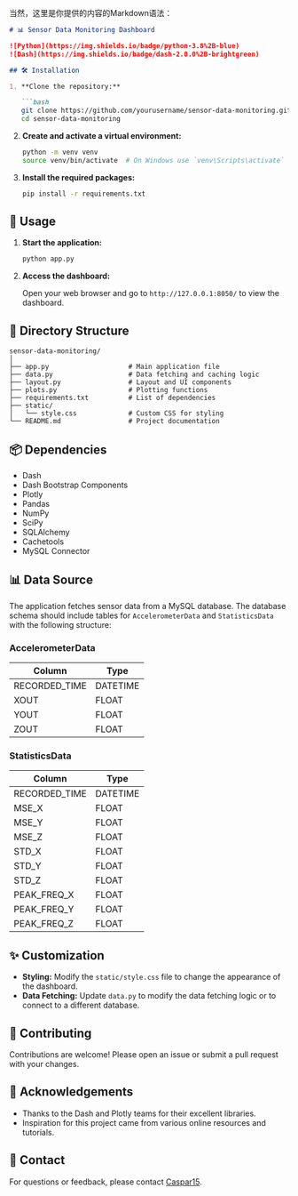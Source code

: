 当然，这里是你提供的内容的Markdown语法：

```markdown
# 📊 Sensor Data Monitoring Dashboard

![Python](https://img.shields.io/badge/python-3.8%2B-blue)
![Dash](https://img.shields.io/badge/dash-2.0.0%2B-brightgreen)

## 🛠️ Installation

1. **Clone the repository:**

   ```bash
   git clone https://github.com/yourusername/sensor-data-monitoring.git
   cd sensor-data-monitoring
   ```

2. **Create and activate a virtual environment:**

   ```bash
   python -m venv venv 
   source venv/bin/activate  # On Windows use `venv\Scripts\activate`
   ```

3. **Install the required packages:**

   ```bash
   pip install -r requirements.txt
   ```

## 🚀 Usage

1. **Start the application:**

   ```bash
   python app.py
   ```

2. **Access the dashboard:**

   Open your web browser and go to `http://127.0.0.1:8050/` to view the dashboard.

## 📁 Directory Structure

```plaintext
sensor-data-monitoring/
│
├── app.py                    # Main application file
├── data.py                   # Data fetching and caching logic
├── layout.py                 # Layout and UI components
├── plots.py                  # Plotting functions
├── requirements.txt          # List of dependencies
├── static/
│   └── style.css             # Custom CSS for styling
└── README.md                 # Project documentation
```

## 📦 Dependencies

- Dash
- Dash Bootstrap Components
- Plotly
- Pandas
- NumPy
- SciPy
- SQLAlchemy
- Cachetools
- MySQL Connector

## 📊 Data Source

The application fetches sensor data from a MySQL database. The database schema should include tables for `AccelerometerData` and `StatisticsData` with the following structure:

### AccelerometerData

| Column         | Type     |
|----------------|----------|
| RECORDED_TIME  | DATETIME |
| XOUT           | FLOAT    |
| YOUT           | FLOAT    |
| ZOUT           | FLOAT    |

### StatisticsData

| Column         | Type     |
|----------------|----------|
| RECORDED_TIME  | DATETIME |
| MSE_X          | FLOAT    |
| MSE_Y          | FLOAT    |
| MSE_Z          | FLOAT    |
| STD_X          | FLOAT    |
| STD_Y          | FLOAT    |
| STD_Z          | FLOAT    |
| PEAK_FREQ_X    | FLOAT    |
| PEAK_FREQ_Y    | FLOAT    |
| PEAK_FREQ_Z    | FLOAT    |

## ✨ Customization

- **Styling:** Modify the `static/style.css` file to change the appearance of the dashboard.
- **Data Fetching:** Update `data.py` to modify the data fetching logic or to connect to a different database.

## 🤝 Contributing

Contributions are welcome! Please open an issue or submit a pull request with your changes.

## 💬 Acknowledgements

- Thanks to the Dash and Plotly teams for their excellent libraries.
- Inspiration for this project came from various online resources and tutorials.

## 📧 Contact

For questions or feedback, please contact [Caspar15](mailto:caspar9202166422@gmail.com).
